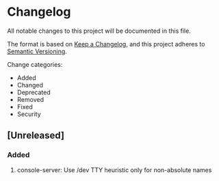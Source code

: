 # Changelog

All notable changes to this project will be documented in this file.

The format is based on [Keep a Changelog](https://keepachangelog.com/en/1.0.0/),
and this project adheres to [Semantic Versioning](https://semver.org/spec/v2.0.0.html).

Change categories:

* Added
* Changed
* Deprecated
* Removed
* Fixed
* Security

## [Unreleased]

### Added

1. console-server: Use /dev TTY heuristic only for non-absolute names
